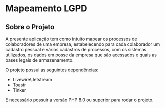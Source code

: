 
# Mapeamento LGPD

## Sobre o Projeto 

A presente aplicação tem como intuito mapear os processos de colaboradores de uma empresa, estabelecendo para cada colaborador um cadastro pessoal e vários cadastros de processos, com os sistemas utilizados, os dados em posse da empresa que são acessados e quais as bases legais de armazenamento.

O projeto possui as seguintes dependências:
 - Livewire\Jetstream
 - Toastr
 - Tinker 

É necessário possuir a versão PHP 8.0 ou superior para rodar o projeto.